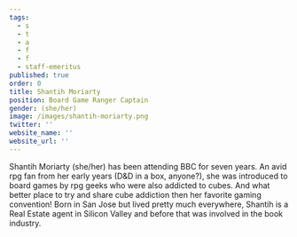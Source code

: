 ```yaml
---
tags:
  - s
  - t
  - a
  - f
  - f
  - staff-emeritus
published: true
order: 0
title: Shantih Moriarty
position: Board Game Ranger Captain
gender: (she/her)
image: /images/shantih-moriarty.png
twitter: ''
website_name: ''
website_url: ''
---
```


Shantih Moriarty (she/her) has been attending BBC for seven years. An avid rpg fan from her early years (D\&D in a box, anyone?), she was introduced to board games by rpg geeks who were also addicted to cubes. And what better place to try and share cube addiction then her favorite gaming convention! Born in San Jose but lived pretty much everywhere, Shantih is a Real Estate agent in Silicon Valley and before that was involved in the book industry.
